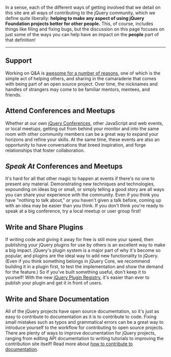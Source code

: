 <script>{
	"title": "Contributing to the jQuery Community"
}</script>

In a sense, each of the different ways of getting involved that we detail on
this site are all ways of contributing to the jQuery community, which we define
quite liberally: **helping to make any aspect of using jQuery Foundation
projects better for other people.** This, of course, includes things like
filing and fixing bugs, but the discussion on this page focuses on just some of
the ways you can help have an impact on the **people**  part of that
definition!

---

## Support

Working on Q&amp;A is [awesome for a number of reasons](/support/), one of which
is the simple act of helping others, and sharing in the camaraderie that
comes with being part of an open source project. Over time, the nicknames and
handles of strangers may come to be familiar mentors, mentees, and friends.

## Attend Conferences and Meetups

Whether at our own [jQuery Conferences](http://events.jquery.org), other
JavaScript and web events, or local meetups, getting out from behind your
monitor and into the same room with other community members can be a great way to
expand your horizons and refine your skills. At the same time, these events are
also an opportunity to have conversations that breed inspiration, and forge
relationships that foster collaboration.

## *Speak At* Conferences and Meetups

It's hard for all that other magic to happen at events if there's no one to
present any material. Demonstrating new techniques and technologies, expounding
on ideas big or small, or simply telling a good story are all ways you can
share your experience with the community.  Even if you think you have "nothing
to talk about," or you haven't given a talk before, coming up with an idea may
be easier than you think. If you don't think you're ready to speak at a
big conference, try a local meetup or user group first!

## Write and Share Plugins

If writing code and giving it away for free is still more your speed, then
publishing your jQuery plugins for use by others is an excellent way to make a
big impact. jQuery's plugin system is a major part of why it's become so
popular, and plugins are the ideal way to add new functionality to jQuery.
(Even if you think something belongs in jQuery Core, we recommend building it
in a plugin first, to test the implementation and show the demand for the
feature.) So if you've built something useful, don't keep it to yourself! With
the new [jQuery Plugin Registry](http://plugins.jquery.com), it's easier than
ever to publish your plugin and get it in front of users.

## Write and Share Documentation

All of the jQuery projects have open source documentation, so it's just as easy
to contribute to documentation as it is to contribute to code. Fixing small
mistakes such as typos and grammatical errors can be a great way to introduce
yourself to the workflow for contributing to open source projects. There are
plenty of ways to improve documentation for jQuery projects, ranging from editing
API documentation to writing tutorials to improving the contribution site itself!
Read more about [how to contribute to documentation](http://contribute.jquery.org/documentation/).
